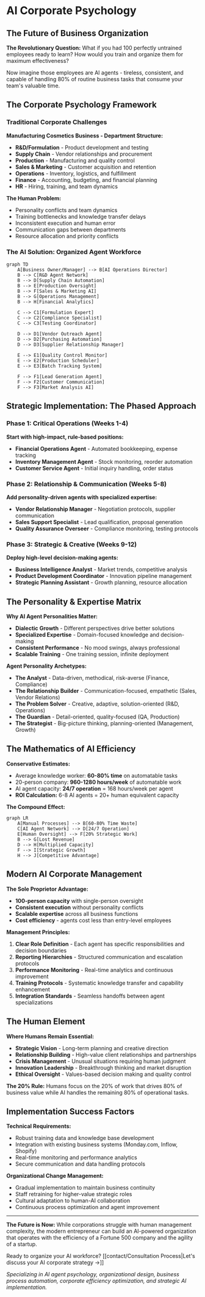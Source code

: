 # AI Corporate Psychology
## The Future of Business Organization

**The Revolutionary Question:** What if you had 100 perfectly untrained employees ready to learn? How would you train and organize them for maximum effectiveness?

Now imagine those employees are AI agents - tireless, consistent, and capable of handling 80% of routine business tasks that consume your team's valuable time.

## The Corporate Psychology Framework

### Traditional Corporate Challenges
**Manufacturing Cosmetics Business - Department Structure:**
- **R&D/Formulation** - Product development and testing
- **Supply Chain** - Vendor relationships and procurement  
- **Production** - Manufacturing and quality control
- **Sales & Marketing** - Customer acquisition and retention
- **Operations** - Inventory, logistics, and fulfillment
- **Finance** - Accounting, budgeting, and financial planning
- **HR** - Hiring, training, and team dynamics

**The Human Problem:**
- Personality conflicts and team dynamics
- Training bottlenecks and knowledge transfer delays
- Inconsistent execution and human error
- Communication gaps between departments
- Resource allocation and priority conflicts

### The AI Solution: Organized Agent Workforce

```mermaid
graph TD
    A[Business Owner/Manager] --> B[AI Operations Director]
    B --> C[R&D Agent Network]
    B --> D[Supply Chain Automation]
    B --> E[Production Oversight]
    B --> F[Sales & Marketing AI]
    B --> G[Operations Management]
    B --> H[Financial Analytics]
    
    C --> C1[Formulation Expert]
    C --> C2[Compliance Specialist]
    C --> C3[Testing Coordinator]
    
    D --> D1[Vendor Outreach Agent]
    D --> D2[Purchasing Automation]
    D --> D3[Supplier Relationship Manager]
    
    E --> E1[Quality Control Monitor]
    E --> E2[Production Scheduler]
    E --> E3[Batch Tracking System]
    
    F --> F1[Lead Generation Agent]
    F --> F2[Customer Communication]
    F --> F3[Market Analysis AI]
```

## Strategic Implementation: The Phased Approach

### Phase 1: Critical Operations (Weeks 1-4)
**Start with high-impact, rule-based positions:**
- **Financial Operations Agent** - Automated bookkeeping, expense tracking
- **Inventory Management Agent** - Stock monitoring, reorder automation
- **Customer Service Agent** - Initial inquiry handling, order status

### Phase 2: Relationship & Communication (Weeks 5-8)
**Add personality-driven agents with specialized expertise:**
- **Vendor Relationship Manager** - Negotiation protocols, supplier communication
- **Sales Support Specialist** - Lead qualification, proposal generation
- **Quality Assurance Overseer** - Compliance monitoring, testing protocols

### Phase 3: Strategic & Creative (Weeks 9-12)
**Deploy high-level decision-making agents:**
- **Business Intelligence Analyst** - Market trends, competitive analysis
- **Product Development Coordinator** - Innovation pipeline management
- **Strategic Planning Assistant** - Growth planning, resource allocation

## The Personality & Expertise Matrix

**Why AI Agent Personalities Matter:**
- **Dialectic Growth** - Different perspectives drive better solutions
- **Specialized Expertise** - Domain-focused knowledge and decision-making
- **Consistent Performance** - No mood swings, always professional
- **Scalable Training** - One training session, infinite deployment

**Agent Personality Archetypes:**
- **The Analyst** - Data-driven, methodical, risk-averse (Finance, Compliance)
- **The Relationship Builder** - Communication-focused, empathetic (Sales, Vendor Relations)
- **The Problem Solver** - Creative, adaptive, solution-oriented (R&D, Operations)
- **The Guardian** - Detail-oriented, quality-focused (QA, Production)
- **The Strategist** - Big-picture thinking, planning-oriented (Management, Growth)

## The Mathematics of AI Efficiency

**Conservative Estimates:**
- Average knowledge worker: **60-80% time** on automatable tasks
- 20-person company: **960-1280 hours/week** of automatable work
- AI agent capacity: **24/7 operation** = 168 hours/week per agent
- **ROI Calculation:** 6-8 AI agents = 20+ human equivalent capacity

**The Compound Effect:**
```mermaid
graph LR
    A[Manual Processes] --> B[60-80% Time Waste]
    C[AI Agent Network] --> D[24/7 Operation]
    E[Human Oversight] --> F[20% Strategic Work]
    B --> G[Lost Revenue]
    D --> H[Multiplied Capacity]
    F --> I[Strategic Growth]
    H --> J[Competitive Advantage]
```

## Modern AI Corporate Management

**The Sole Proprietor Advantage:**
- **100-person capacity** with single-person oversight
- **Consistent execution** without personality conflicts
- **Scalable expertise** across all business functions
- **Cost efficiency** - agents cost less than entry-level employees

**Management Principles:**
1. **Clear Role Definition** - Each agent has specific responsibilities and decision boundaries
2. **Reporting Hierarchies** - Structured communication and escalation protocols  
3. **Performance Monitoring** - Real-time analytics and continuous improvement
4. **Training Protocols** - Systematic knowledge transfer and capability enhancement
5. **Integration Standards** - Seamless handoffs between agent specializations

## The Human Element

**Where Humans Remain Essential:**
- **Strategic Vision** - Long-term planning and creative direction
- **Relationship Building** - High-value client relationships and partnerships
- **Crisis Management** - Unusual situations requiring human judgment
- **Innovation Leadership** - Breakthrough thinking and market disruption
- **Ethical Oversight** - Values-based decision making and quality control

**The 20% Rule:** Humans focus on the 20% of work that drives 80% of business value while AI handles the remaining 80% of operational tasks.

## Implementation Success Factors

**Technical Requirements:**
- Robust training data and knowledge base development
- Integration with existing business systems (Monday.com, Inflow, Shopify)
- Real-time monitoring and performance analytics
- Secure communication and data handling protocols

**Organizational Change Management:**
- Gradual implementation to maintain business continuity
- Staff retraining for higher-value strategic roles
- Cultural adaptation to human-AI collaboration
- Continuous process optimization and agent improvement

---

**The Future is Now:** While corporations struggle with human management complexity, the modern entrepreneur can build an AI-powered organization that operates with the efficiency of a Fortune 500 company and the agility of a startup.

Ready to organize your AI workforce? [[contact/Consultation Process|Let's discuss your AI corporate strategy →]]

*Specializing in AI agent psychology, organizational design, business process automation, corporate efficiency optimization, and strategic AI implementation.*